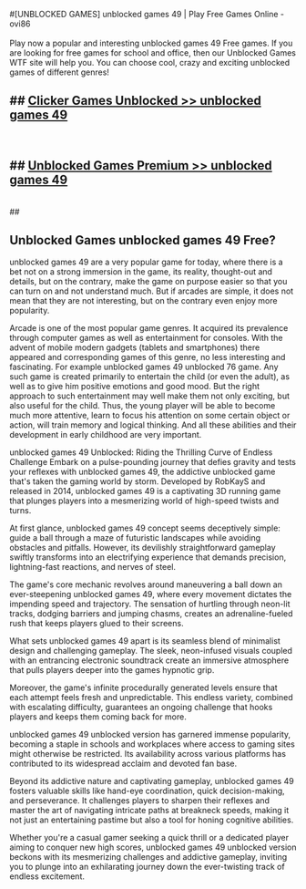 #[UNBLOCKED GAMES] unblocked games 49 | Play Free Games Online - ovi86 <br>
<br>
Play now a popular and interesting unblocked games 49 Free games. If you are looking for free games for school and office, then our Unblocked Games WTF site will help you. You can choose cool, crazy and exciting unblocked games of different genres!


## ##  [Clicker Games Unblocked >> unblocked games 49](http://freeplayer.one?title=unblocked_games_49&ref=22)
  <br>

##  ## [Unblocked Games Premium >> unblocked games 49](http://freeplayer.one?title=unblocked_games_49&ref=22)
  <br>
  ##



## Unblocked Games unblocked games 49 Free?

unblocked games 49 are a very popular game for today, where there is a bet not on a strong immersion in the game, its reality, thought-out and details, but on the contrary, make the game on purpose easier so that you can turn on and not understand much. But if arcades are simple, it does not mean that they are not interesting, but on the contrary even enjoy more popularity.

Arcade is one of the most popular game genres. It acquired its prevalence through computer games as well as entertainment for consoles. With the advent of mobile modern gadgets (tablets and smartphones) there appeared and corresponding games of this genre, no less interesting and fascinating. For example unblocked games 49 unblocked 76 game. Any such game is created primarily to entertain the child (or even the adult), as well as to give him positive emotions and good mood. But the right approach to such entertainment may well make them not only exciting, but also useful for the child. Thus, the young player will be able to become much more attentive, learn to focus his attention on some certain object or action, will train memory and logical thinking. And all these abilities and their development in early childhood are very important.

unblocked games 49 Unblocked: Riding the Thrilling Curve of Endless Challenge
Embark on a pulse-pounding journey that defies gravity and tests your reflexes with unblocked games 49, the addictive unblocked game that's taken the gaming world by storm. Developed by RobKayS and released in 2014, unblocked games 49 is a captivating 3D running game that plunges players into a mesmerizing world of high-speed twists and turns.

At first glance, unblocked games 49 concept seems deceptively simple: guide a ball through a maze of futuristic landscapes while avoiding obstacles and pitfalls. However, its devilishly straightforward gameplay swiftly transforms into an electrifying experience that demands precision, lightning-fast reactions, and nerves of steel.

The game's core mechanic revolves around maneuvering a ball down an ever-steepening unblocked games 49, where every movement dictates the impending speed and trajectory. The sensation of hurtling through neon-lit tracks, dodging barriers and jumping chasms, creates an adrenaline-fueled rush that keeps players glued to their screens.

What sets unblocked games 49 apart is its seamless blend of minimalist design and challenging gameplay. The sleek, neon-infused visuals coupled with an entrancing electronic soundtrack create an immersive atmosphere that pulls players deeper into the games hypnotic grip.

Moreover, the game's infinite procedurally generated levels ensure that each attempt feels fresh and unpredictable. This endless variety, combined with escalating difficulty, guarantees an ongoing challenge that hooks players and keeps them coming back for more.

unblocked games 49 unblocked version has garnered immense popularity, becoming a staple in schools and workplaces where access to gaming sites might otherwise be restricted. Its availability across various platforms has contributed to its widespread acclaim and devoted fan base.

Beyond its addictive nature and captivating gameplay, unblocked games 49 fosters valuable skills like hand-eye coordination, quick decision-making, and perseverance. It challenges players to sharpen their reflexes and master the art of navigating intricate paths at breakneck speeds, making it not just an entertaining pastime but also a tool for honing cognitive abilities.

Whether you're a casual gamer seeking a quick thrill or a dedicated player aiming to conquer new high scores, unblocked games 49 unblocked version beckons with its mesmerizing challenges and addictive gameplay, inviting you to plunge into an exhilarating journey down the ever-twisting track of endless excitement.
